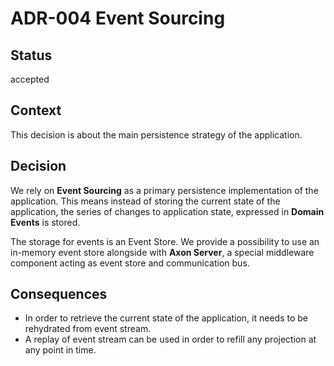 # ADR-004 Event Sourcing

## Status

accepted

## Context

This decision is about the main persistence strategy of the application. 

## Decision

We rely on **Event Sourcing** as a primary persistence implementation of the application. This means 
instead of storing the current state of the application, the series of changes to application state,
expressed in **Domain Events** is stored. 

The storage for events is an Event Store. We provide a possibility to use an in-memory event store alongside
with **Axon Server**, a special middleware component acting as event store and communication bus.

## Consequences

- In order to retrieve the current state of the application, it needs to be rehydrated from event stream.
- A replay of event stream can be used in order to refill any projection at any point in time.

